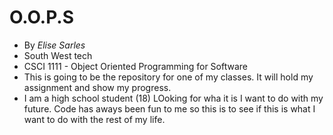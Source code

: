 # O.O.P.S
* By *Elise Sarles*
* South West tech
* CSCI 1111 - Object Oriented Programming for Software
* This is going to be the repository for one of my classes. It will hold my assignment and show my progress. 
* I am a high school student (18) LOoking for wha it is I want to do with my future. Code has aways been fun to me so this is to see if this is what I want to do with the rest of my life.
